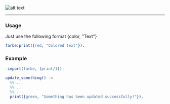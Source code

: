 
![alt text](https://raw.githubusercontent.com/lk-geimfari/farbe/master/other/logo.png)


------

### Usage
Just use the following format {color, "Text"}
```erlang
farbe:print({red, "Colored text"}).
```

### Example
```erlang
-import(farbe, [print/1]).

update_something() ->
  %% ...
  %% ...
  %% ...
  print({green, "Something has been updated successfully!"}).
```
